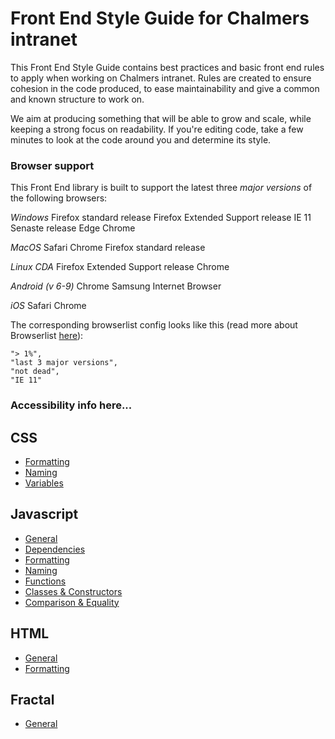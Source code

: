 # Front End Style Guide for Chalmers intranet

This Front End Style Guide contains best practices and basic front end rules to apply when working on Chalmers intranet. Rules are created to ensure cohesion in the code produced, to ease maintainability and give a common and known structure to work on.

We aim at producing something that will be able to grow and scale, while keeping a strong focus on readability. If you're editing code, take a few minutes to look at the code around you and determine its style. 

### Browser support

This Front End library is built to support the latest three _major versions_ of the following browsers:

*Windows*
Firefox standard release 
Firefox Extended Support release 
IE 11 Senaste release
Edge
Chrome
 
*MacOS*
Safari
Chrome
Firefox standard release 
 
*Linux CDA*
Firefox Extended Support release 
Chrome
 
*Android (v 6-9)* 
Chrome
Samsung Internet Browser
 
*iOS*
Safari
Chrome

The corresponding browserlist config looks like this (read more about Browserlist [here](https://github.com/browserslist/browserslist)):
```
"> 1%",
"last 3 major versions",
"not dead",
"IE 11"
```

### Accessibility info here...

## CSS

* [Formatting](css/formatting.md)
* [Naming](css/naming.md)
* [Variables](css/variables.md)

## Javascript

* [General](js/general.md)
* [Dependencies](js/dependencies.md)
* [Formatting](js/formatting.md)
* [Naming](js/naming.md)
* [Functions](js/functions.md)
* [Classes & Constructors](js/classes-constructors.md)
* [Comparison & Equality](js/comparison-equality.md)

## HTML

* [General](html/general.md)
* [Formatting](html/formatting.md)

## Fractal

* [General](fractal/general.md)